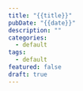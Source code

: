 ```yaml
---
title: "{{title}}"
pubDate: "{{date}}"
description: ""
categories:
  - default
tags:
  - default
featured: false
draft: true
---
```

